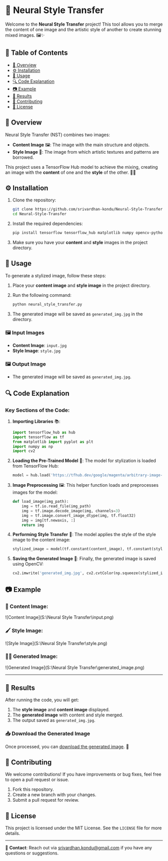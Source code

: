
# 🎨 Neural Style Transfer

Welcome to the **Neural Style Transfer** project! This tool allows you to merge the content of one image and the artistic style of another to create stunning mixed images. 🖼️✨

## 📝 Table of Contents

- [🌟 Overview](#-overview)
- [⚙️ Installation](#-installation)
- [🚀 Usage](#-usage)
- [🔍 Code Explanation](#-code-explanation)
- [📷 Example](#-example)
- [🎉 Results](#-results)
- [🤝 Contributing](#-contributing)
- [📄 License](#-license)

## 🌟 Overview

Neural Style Transfer (NST) combines two images:
- **Content Image** 🖼️: The image with the main structure and objects.
- **Style Image** 🎨: The image from which artistic textures and patterns are borrowed.

This project uses a TensorFlow Hub model to achieve the mixing, creating an image with the **content** of one and the **style** of the other. 🧑‍🎨

## ⚙️ Installation

1. Clone the repository:  
   ```bash
   git clone https://github.com/srivardhan-kondu/Neural-Style-Transfer.git
   cd Neural-Style-Transfer
   ```

2. Install the required dependencies:  
   ```bash
   pip install tensorflow tensorflow_hub matplotlib numpy opencv-python
   ```

3. Make sure you have your **content** and **style** images in the project directory.

## 🚀 Usage

To generate a stylized image, follow these steps:

1. Place your **content image** and **style image** in the project directory.
2. Run the following command:  
   ```bash
   python neural_style_transfer.py
   ```

3. The generated image will be saved as `generated_img.jpg` in the directory.

### 🖼️ Input Images
- **Content Image**: `input.jpg`
- **Style Image**: `style.jpg`

### 🖼️ Output Image
- The generated image will be saved as `generated_img.jpg`.

## 🔍 Code Explanation

### Key Sections of the Code:

1. **Importing Libraries** 📚:
    ```python
    import tensorflow_hub as hub
    import tensorflow as tf
    from matplotlib import pyplot as plt
    import numpy as np
    import cv2
    ```

2. **Loading the Pre-Trained Model** 🚀:
    The model for stylization is loaded from TensorFlow Hub:
    ```python
    model = hub.load('https://tfhub.dev/google/magenta/arbitrary-image-stylization-v1-256/2')
    ```

3. **Image Preprocessing** 🖼️:
    This helper function loads and preprocesses images for the model:
    ```python
    def load_image(img_path):
        img = tf.io.read_file(img_path)
        img = tf.image.decode_image(img, channels=3)
        img = tf.image.convert_image_dtype(img, tf.float32)
        img = img[tf.newaxis, :]
        return img
    ```

4. **Performing Style Transfer** 🎨:
    The model applies the style of the style image to the content image:
    ```python
    stylized_image = model(tf.constant(content_image), tf.constant(style_image))[0]
    ```

5. **Saving the Generated Image** 💾:
    Finally, the generated image is saved using OpenCV:
    ```python
    cv2.imwrite('generated_img.jpg', cv2.cvtColor(np.squeeze(stylized_image)*255, cv2.COLOR_BGR2RGB))
    ```

## 📷 Example

### 🎨 Content Image:
![Content Image](S:\Neural Style Transfer\input.png)

### 🖌️ Style Image:
![Style Image](S:\Neural Style Transfer\style.png)

### 🧑‍🎨 Generated Image:
![Generated Image](S:\Neural Style Transfer\generated_image.png)

---

## 🎉 Results

After running the code, you will get:

1. The **style image** and **content image** displayed.
2. The **generated image** with content and style merged.
3. The output saved as `generated_img.jpg`.

### 📥 Download the Generated Image
Once processed, you can [download the generated image](generated_img.jpg). 🎨

## 🤝 Contributing

We welcome contributions! If you have improvements or bug fixes, feel free to open a pull request or issue.

1. Fork this repository.
2. Create a new branch with your changes.
3. Submit a pull request for review.

## 📄 License

This project is licensed under the MIT License. See the `LICENSE` file for more details.

---

📩 **Contact**: Reach out via [srivardhan.kondu@gmail.com](mailto:srivardhan.kondu@gmail.com) if you have any questions or suggestions.
